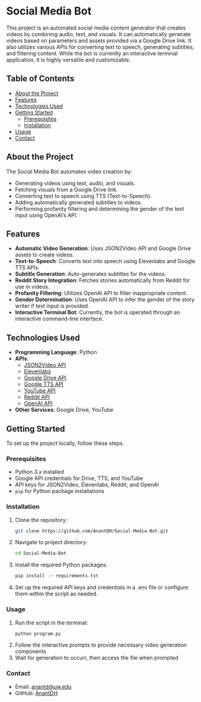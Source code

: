 # Social Media Bot

This project is an automated social media content generator that creates videos by combining audio, text, and visuals. It can automatically generate videos based on parameters and assets provided via a Google Drive link. It also utilizes various APIs for converting text to speech, generating subtitles, and filtering content. While the bot is currently an interactive terminal application, it is highly versatile and customizable.

## Table of Contents
- [About the Project](#about-the-project)
- [Features](#features)
- [Technologies Used](#technologies-used)
- [Getting Started](#getting-started)
  - [Prerequisites](#prerequisites)
  - [Installation](#installation)
- [Usage](#usage)
- [Contact](#contact)

## About the Project
The Social Media Bot automates video creation by:
- Generating videos using text, audio, and visuals.
- Fetching visuals from a Google Drive link.
- Converting text to speech using TTS (Text-to-Speech).
- Adding automatically generated subtitles to videos.
- Performing profanity filtering and determining the gender of the text input using OpenAI’s API.

## Features
- **Automatic Video Generation**: Uses JSON2Video API and Google Drive assets to create videos.
- **Text-to-Speech**: Converts text into speech using Elevenlabs and Google TTS APIs.
- **Subtitle Generation**: Auto-generates subtitles for the videos.
- **Reddit Story Integration**: Fetches stories automatically from Reddit for use in videos.
- **Profanity Filtering**: Utilizes OpenAI API to filter inappropriate content.
- **Gender Determination**: Uses OpenAI API to infer the gender of the story writer if text input is provided.
- **Interactive Terminal Bot**: Currently, the bot is operated through an interactive command-line interface.

## Technologies Used
- **Programming Language**: Python
- **APIs**:
  - [JSON2Video API](https://json2video.com/)
  - [Elevenlabs](https://elevenlabs.io/)
  - [Google Drive API](https://developers.google.com/drive)
  - [Google TTS API](https://cloud.google.com/text-to-speech)
  - [YouTube API](https://developers.google.com/youtube/)
  - [Reddit API](https://www.reddit.com/dev/api/)
  - [OpenAI API](https://openai.com/api/)
- **Other Services**: Google Drive, YouTube

## Getting Started
To set up the project locally, follow these steps.

### Prerequisites
- Python 3.x installed
- Google API credentials for Drive, TTS, and YouTube
- API keys for JSON2Video, Elevenlabs, Reddit, and OpenAI
- `pip` for Python package installations

### Installation
1. Clone the repository:
   ```bash
   git clone https://github.com/AnantDH/Social-Media-Bot.git
2. Navigate to project directory:
   ```bash
   cd Social-Media-Bot
3. Install the required Python packages:
   ```bash
   pip install -r requirements.txt
4. Set up the required API keys and credentials in a .env file or configure them within the script as needed.

### Usage
1. Run the script in the terminal:
   ```bash
   python program.py
2. Follow the interactive prompts to provide necessary video generation components
3. Wait for generation to occurr, then access the file when prompted

### Contact
- Email: anantd@uw.edu
- GitHub: [AnantDH](https://github.com/AnantDH)



